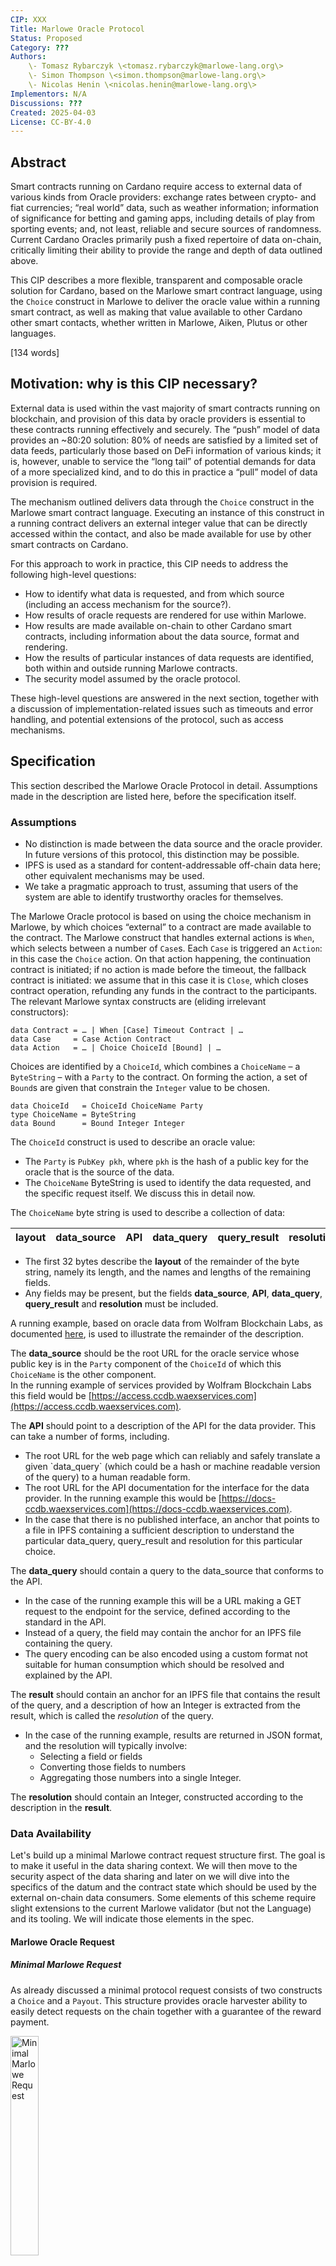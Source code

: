 ```yaml
---
CIP: XXX
Title: Marlowe Oracle Protocol
Status: Proposed
Category: ???
Authors:
    \- Tomasz Rybarczyk \<tomasz.rybarczyk@marlowe-lang.org\>
    \- Simon Thompson \<simon.thompson@marlowe-lang.org\>
    \- Nicolas Henin \<nicolas.henin@marlowe-lang.org\>
Implementors: N/A
Discussions: ???
Created: 2025-04-03
License: CC-BY-4.0
---
```


## Abstract

Smart contracts running on Cardano require access to external data of various kinds from Oracle providers: exchange rates between crypto- and fiat currencies; “real world” data, such as weather information; information of significance for betting and gaming apps, including details of play from sporting events; and, not least, reliable and secure sources of randomness. Current Cardano Oracles primarily push a fixed repertoire of data on-chain, critically limiting their ability to provide the range and depth of data outlined above. 

This CIP describes a more flexible, transparent and composable oracle solution for Cardano, based on the Marlowe smart contract language, using the `Choice` construct in Marlowe to deliver the oracle value within a running smart contract, as well as making that value available to other Cardano other smart contacts, whether written in Marlowe, Aiken, Plutus or other languages.

\[134 words\]

## Motivation: why is this CIP necessary?	

External data is used within the vast majority of smart contracts running on blockchain, and provision of this data by oracle providers is essential to these contracts running effectively and securely. The “push” model of data provides an ~80:20 solution: 80% of needs are satisfied by a limited set of data feeds, particularly those based on DeFi information of various kinds; it is, however, unable to service the “long tail” of potential demands for data of a more specialized kind, and to do this in practice a “pull” model of data provision is required.

The mechanism outlined delivers data through the `Choice` construct in the Marlowe smart contract language. Executing an instance of this construct in a running contract delivers an external integer value that can be directly accessed within the contact, and also be made available for use by other smart contracts on Cardano. 

For this approach to work in practice, this CIP needs to address the following high-level questions:

* How to identify what data is requested, and from which source (including an access mechanism for the source?).  
* How results of oracle requests are rendered for use within Marlowe.  
* How results are made available on-chain to other Cardano smart contracts, including information about the data source, format and rendering.  
* How the results of particular instances of data requests are identified, both within and outside running Marlowe contracts.  
* The security model assumed by the oracle protocol.

These high-level questions are answered in the next section, together with a discussion of implementation-related issues such as timeouts and error handling, and potential extensions of the protocol, such as access mechanisms.

## Specification	

This section described the Marlowe Oracle Protocol in detail. Assumptions made in the description are listed here, before the specification itself.

### Assumptions 

* No distinction is made between the data source and the oracle provider. In future versions of this protocol, this distinction may be possible.  
* IPFS is used as a standard for content-addressable off-chain data here; other equivalent mechanisms may be used.  
* We take a pragmatic approach to trust, assuming that users of the system are able to identify trustworthy oracles for themselves.

The Marlowe Oracle protocol is based on using the choice mechanism in Marlowe, by which choices “external” to a contract are made available to the contract. The Marlowe construct that handles external actions is `When`, which selects between a number of `Case`s. Each `Case` is triggered an `Action`: in this case the `Choice` action. On that action happening, the continuation contract is initiated; if no action is made before the timeout, the fallback contract is initiated: we assume that in this case it is `Close`, which closes contract operation, refunding any funds in the contract to the participants. The relevant Marlowe syntax constructs are (eliding irrelevant constructors):

`data Contract = … | When [Case] Timeout Contract | …`  
`data Case     = Case Action Contract`  
`data Action   = … | Choice ChoiceId [Bound] | …`

Choices are identified by a `ChoiceId`, which combines a `ChoiceName` – a `ByteString` – with a `Party` to the contract. On forming the action, a set of `Bound`s are given that constrain the `Integer` value to be chosen.

`data ChoiceId   = ChoiceId ChoiceName Party`  
`type ChoiceName = ByteString`  
`data Bound      = Bound Integer Integer`

The `ChoiceId` construct is used to describe an oracle value: 

* The `Party` is `PubKey pkh`, where `pkh` is the hash of a public key for the oracle that is the source of the data.  
* The `ChoiceName` ByteString is used to identify the data requested, and the specific request itself. We discuss this in detail now.

The `ChoiceName` byte string is used to describe a collection of data: 

| layout | data\_source | API | data\_query | query\_result | resolution | … |
| :---: | :---: | :---: | :---: | :---: | :---: | :---: |

* The first 32 bytes describe the **layout** of the remainder of the byte string, namely its length, and the names and lengths of the remaining fields.   
* Any fields may be present, but the fields **data\_source**, **API**, **data\_query**, **query\_result** and **resolution** must be included.

A running example, based on oracle data from Wolfram Blockchain Labs, as documented [here](https://docs-ccdb.waexservices.com/), is used to illustrate the remainder of the description.

The **data\_source** should be the root URL for the oracle service whose public key is in the `Party` component of the `ChoiceId` of which this `ChoiceName` is the other component.  
In the running example of services provided by Wolfram Blockchain Labs this field would be [https://access.ccdb.waexservices.com](https://access.ccdb.waexservices.com).

The **API** should point to a description of the API for the data provider. This can take a number of forms, including.

* The root URL for the web page which can reliably and safely translate a given \`data\_query\` (which could be a hash or machine readable version of the query) to a human readable form.   
* The root URL for the API documentation for the interface for the data provider. In the running example this would be [https://docs-ccdb.waexservices.com](https://docs-ccdb.waexservices.com).   
* In the case that there is no published interface, an anchor that points to a file in IPFS containing a sufficient description to understand the particular data\_query, query\_result and resolution for this particular choice.

The **data\_query** should contain a query to the data\_source that conforms to the API. 

* In the case of the running example this will be a URL making a GET request to the endpoint for the service, defined according to the standard in the API.    
* Instead of a query, the field may contain the anchor for an IPFS file containing the query.  
* The query encoding can be also encoded using a custom format not suitable for human consumption which should be resolved and explained by the API. 

The **result** should contain an anchor for an IPFS file that contains the result of the query, and a description of how an Integer is extracted from the result, which is called the *resolution* of the query. 

* In the case of the running example, results are returned in JSON format, and the resolution will typically involve:
  * Selecting a field or fields  
  * Converting those fields to numbers  
  * Aggregating those numbers into a single Integer.

The **resolution** should contain an Integer, constructed according to the description in the **result**.

### Data Availability

Let's build up a minimal Marlowe contract request structure first. The goal is to make it useful in the data sharing context. We will then move to the security aspect of the data sharing and later on we will dive into the specifics of the datum and the contract state which should be used by the external on-chain data consumers.
Some elements of this scheme require slight extensions to the current Marlowe validator (but not the Language) and its tooling. We will indicate those elements in the spec.

#### Marlowe Oracle Request

##### Minimal Marlowe Request

As already discussed a minimal protocol request consists of two constructs a `Choice` and a `Payout`. This structure provides oracle harvester ability to easily detect requests on the chain together with a guarantee of the reward payment.

  <img src="./diagrams/marlowe-request.svg" alt="Minimal Marlowe Request" style="width: 30%" />

On its own this contract structure is not a reliable from the other data consumers point of view. Marlowe validator enforces removal of the contract thread UTxO together with the state and choices from the blockchain when a contract reaches its execution end. For example if we consider the above contract alone the data point will disappear from the chain together with transaction in which it is provided. We just reach the `Close` step together with the `Choice` and `Pay` in the same on-chain transaction - `Pay` and `Close` are evaluated "eagerly" after the `Choice` suspension point (they are not suspension points on themselves).

##### Marlowe Oracle Request with Enforced Delay

Marlowe provides ways to enforce a delay of the contract execution in a predictable way. The ability to suspend contract can be used to provide guarantees for the consumers that the contract state will be present on the chain for a certain amount of time.

  <img src="./diagrams/marlowe-request-delay.svg" alt="Marlowe Request With Delay" style="width: 35%; margin: 4em 0"/>

We propose to use this extra separate step as a basis of a reliable data sharing protocol. This step can follow a `Choice` and `Pay` steps directly or be used as some future step in the contract following them. What is important is that the delay is unconditionally present on all the following execution paths. An important detail is that all possible timeouts present int the contract are adjusted accordingly. The one which relates to the oracle `Choice` step should be appropriately distanced from the final delay so the overall interval during which the data are available on the chain is fully specified. Additionally all the timeouts in the following contract which precede the delay step should be larger then the its expected deadline.

  <img src="./diagrams/marlowe-request-thread-delay.svg" alt="Marlowe Contract With a Delay Before Close" style="width: 100%"/>

#### UTxO Level Publishing

##### Reference Inputs And Oracle Data Sharing

Cardano provides a way to "use" UTxO in a transaction without consuming it. It is enough to add such a UTxO to the reference input set of a transaction. Through this mechanism cross smart contract communication and data sharing is possible. It does not involve direct interaction with the smart contract which possibly sits at the referenced UTxO level (the UTxO can be also a regular address based one) - this script is not executed when an input is referenced. On the other hand validators involved in the transaction which references a particular input can inspect it - read its datum, value or check the output address without consuming the other contract input.

This mechanism is used by existing oracle provides on Cardano and enables access to a published data point. Data points are usually approved using an oracle signature under a data point structure and this tuple is included in a UTxO.

> **FIXME**: check/consult this point with the Charlie3 and Orcfax docs.

  <img src="./diagrams/utxo-data-publishing.svg" alt="Data Publishing Using Reference Inputs" style="width: 55%" />

As discussed previously data point is visible on  chain as long as the UTxO is not consumed. There seem to be no standard cross oracle standard regarding those aspects of the protocols. Signed data points provide a bit more flexibility as they separate publisher from the data provider and possibly can be republish by anybody on the chain.
Of course the described publishing strategy on its own does not directly provide a way to enforce payment in exchange for the access to the information. In many cases publishing is driven by an up front payment through off-chain channels and is specific to the oracle provider. Some oracles also publish some data for free rather regularly.

##### Marlowe Based Data Publishing

Let's look at the UTxO level overview of the Marlowe data publishing process. Marlowe extends the above flow with a preliminary data point request and subsequent reward payout for the oracle. It can optionally include enforced delay on the contract level to also become a data feed for some other consumers.

<img src="./diagrams/utxo-marlowe-data-publishing.svg" alt="Data Publishing Using Reference Inputs" style="width: 60%" />

At the end the data are provided to the consumers through the datum in similar fashion to the publishing feeds but they won't include any extra signature so authenticity of the data has to be proven using some other means which we discuss below.


##### Cross-Marlowe Choice Sharing

> **FIXME**: Should we drop this section and move it to a separate MIP and discussion page? Should we link this separate discussion from there?

In the current version of the Marlowe validator it is impossible to use choice value from the other instance of Marlowe. We could imagine that on the validator level choice value is read from another Marlowe contract UTxOs as described above but in such a case the choice name which is used to identify that choice should uniquely identify the query in a cross-contract fashion. This is exactly the nature of oracle choices described in this document.
It seems that in order to properly implement such a feature we should introduce to the language itself a notion of a `ChoiceId` which is "globally" unique. To do so we probably have to introduce `ChoiceName` to the language:


```haskell
data ChoiceName = LocalChoiceName String | GloballyUniqueChoiceName String
data ChoiceId = ChoiceId ChoiceName Party
```

##### Authenticity Of The Data

###### Forging Marlowe Choice

On the UTxO level Marlowe validator ensures that the transaction which delivers the choice value was signed by a key corresponding to the party from the contract. After that step every Marlowe thread UTxO protects and keeps that choice together with the party information and value in a map in the datum.

  <img src="./diagrams/utxo-marlowe-choice-verification.svg" alt="On-Chain Marlowe Choice Verification" style="width: 45%" />

Even though Marlowe validator manages that information carefully so it is copied from the inputs to the transaction outputs we can not really be sure that the original information was actually verified in the first place. On the Cardano blockchain it is possible to create an arbitrary output. Malicious actor Eve could easily fake previously presented output just by publishing a transaction with precisely crafted output:

  <img src="./diagrams/utxo-marlowe-choice-fake.svg" alt="Eve Is Publishing Fake Marlowe Choice" style="width: 45%" />

The above scheme is possible because the transaction which Eve constructed does not involve Marlowe validator execution at all! Additionally the choice itself which is stored in the datum is not paired with the data provider signature so she can actually create an arbitrary data point and pair it with arbitrary `Party` (represented by public key hash in our case).

###### Thread Token

In order to fix the above problem we could significantly change the validator and require an extra signature to be provided and stored together with the data point.

> **FIXME** - should this optional comment:
>
> There is a MIP which proposes introduction of "Signed Choices" but even with this extension we don't plan to store the actual signatures in the Marlowe state. The authenticity of the value will be again implied by the execution itself.

Another option is to introduce a data verification step execution proof. If we could prove that the choice which is stored in the contract state was actually verified by Marlowe validator in some previous transaction then any consumer could trust the data without checking the transaction history which is impossible to perform on-chain. In order to do so we can use the concept of a `thread token` coupled together with preconditions checking.

Cardano ledger guarantees that tokens of a specific asset class can be minted only by a script which hashes to that asset class value. In other words token existence is a proof that a specific script was successfully executed in some past transaction. Thanks to [CIP-0069](https://github.com/cardano-foundation/CIPs/tree/master/CIP-0069) we can use a single script to validate minting and spending which is really convenient - we can have a single script and token identifier which when present together on a UTxO can indicate a valid thread of execution. The essence of the thread token pattern flow is captured in the diagram below:

  <img src="./diagrams/utxo-thread-token.svg" alt="Thread Token Lifecycle" style="width: 31%" />

The final scheme consists of three properties of the script which implements it:

* The script should allow minting a single unique token only if it is outputted to a UTxO where spending validator has the same hash as its own.

* The script when validating spending should check if the token of its own currency is passed to the output which contains the same spending validator.

* Additionally the script should allow burning on both spending and minting levels when there is no continuing execution thread output.


##### Thread Token as a Proof Of Marlowe Execution

The pattern described above when introduced to the current Marlowe validator together with an additional precondition checking could be a basis for a reliable data authenticity verification scheme. The precondition which should be check during the initial minting in this case is that the initial choice map in the Marlowe state is empty. Given this initial check we can imply that:

* Marlowe token is only present at a UTxO if the initial precondition was checked because Marlowe never leaks the thread token, burns it at the end and performs the actual check during minting.

* Given some choice in the Marlowe state at the Marlowe UTxO which contains the thread token we can be sure that the choice verification step was executed because the initial state was checked and was empty.

  <img src="./diagrams/utxo-marlowe-thread-token.svg" alt="Thread Token Lifecycle" style="width: 32%" />

> **TODO**: Clean up transaction headers and `CLOSE` redeemer - could be be `INotify` assuming the last step is just a delay.

Please note that we can ignore the exact thread identifier - it can be useful in some context but the scheme allows us to trust choices stored in the Marlowe state relying on a single Marlowe validator hash which should be reflected on the spending validator level and the thread token as well.
Additionally this trust scheme is Marlowe contract agnostic really. It can be used outside of the Marlowe Oracle Protocol context!

##### Marlowe Datum Encoding

> **TODO**

## Rationale: how does this CIP achieve its goals?	

The rationale fleshes out the specification by describing what motivated the design and what led to particular design decisions. It should describe alternate designs considered and related work. The rationale should provide evidence of consensus within the community and discuss significant objections or concerns raised during the discussion.

It must also explain how the proposal affects the backward compatibility of existing solutions when applicable. If the proposal responds to a CPS, the 'Rationale' section should explain how it addresses the CPS and answer any questions that the CPS poses for potential solutions.

> **TODO**

## Path to Active	

Organised in two sub-sections (see Path to Active for detail):

* Acceptance Criteria  
  Describes what are the acceptance criteria whereby a proposal becomes 'Active'.  
* Implementation Plan  
  Either a plan to meet those criteria or N/A if not applicable.

> **TODO**

## Optional Sections	

May appear in any order, or with custom titles, at author and editor discretion:

* Versioning: if Versioning is not addressed in Specification  
* References  
* Appendices  
* Acknowledgements

> **TODO**

## Copyright	

The CIP must be explicitly licensed under acceptable copyright terms (see below).

> **TODO**

